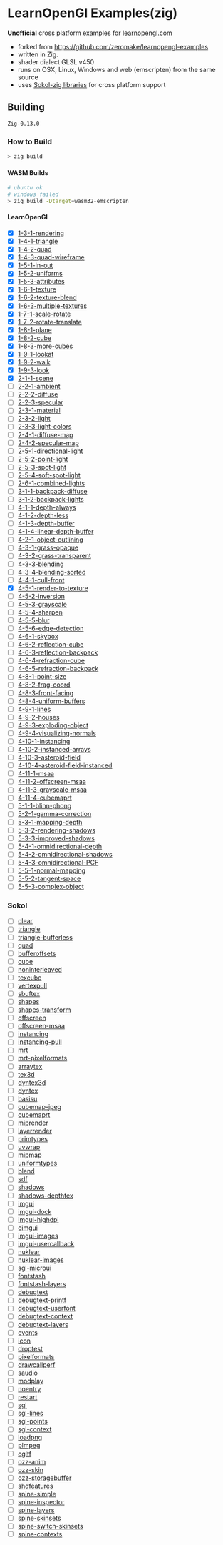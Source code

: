 # LearnOpenGl Examples(zig)

**Unofficial** cross platform examples for [learnopengl.com](https://learnopengl.com/)

- forked from https://github.com/zeromake/learnopengl-examples
- written in Zig.
- shader dialect GLSL v450
- runs on OSX, Linux, Windows and web (emscripten) from the same source
- uses [Sokol-zig libraries](https://github.com/floooh/sokol-zig) for cross platform support

## Building

`Zig-0.13.0`

### How to Build

```bash
> zig build
```

#### WASM Builds

```bash
# ubuntu ok
# windows failed
> zig build -Dtarget=wasm32-emscripten
```

#### LearnOpenGl

- [x] [1-3-1-rendering](src/1-3-hello-window/1-rendering.zig)
- [x] [1-4-1-triangle](src/1-4-hello-triangle/1-triangle.zig)
- [x] [1-4-2-quad](src/1-4-hello-triangle/2-quad.zig)
- [x] [1-4-3-quad-wireframe](src/1-4-hello-triangle/3-quad-wireframe.zig)
- [x] [1-5-1-in-out](src/1-5-shaders/1-in-out.zig)
- [x] [1-5-2-uniforms](src/1-5-shaders/2-uniforms.zig)
- [x] [1-5-3-attributes](src/1-5-shaders/3-attributes.zig)
- [x] [1-6-1-texture](src/1-6-textures/1-texture.zig)
- [x] [1-6-2-texture-blend](src/1-6-textures/2-texture-blend.zig)
- [x] [1-6-3-multiple-textures](src/1-6-textures/3-multiple-textures.zig)
- [x] [1-7-1-scale-rotate](src/1-7-transformations/1-scale-rotate.zig)
- [x] [1-7-2-rotate-translate](src/1-7-transformations/2-rotate-translate.zig)
- [x] [1-8-1-plane](src/1-8-coordinate-systems/1-plane.zig)
- [x] [1-8-2-cube](src/1-8-coordinate-systems/2-cube.zig)
- [x] [1-8-3-more-cubes](src/1-8-coordinate-systems/3-more-cubes.zig)
- [x] [1-9-1-lookat](src/1-9-camera/1-lookat.zig)
- [x] [1-9-2-walk](src/1-9-camera/2-walk.zig)
- [x] [1-9-3-look](src/1-9-camera/3-look.zig)
- [x] [2-1-1-scene](src/2-1-colors/1-scene.zig)
- [ ] [2-2-1-ambient](src/2-2-basic-lighting/1-ambient.zig)
- [ ] [2-2-2-diffuse](src/2-2-basic-lighting/2-diffuse.zig)
- [ ] [2-2-3-specular](src/2-2-basic-lighting/3-specular.zig)
- [ ] [2-3-1-material](src/2-3-materials/1-material.zig)
- [ ] [2-3-2-light](src/2-3-materials/2-light.zig)
- [ ] [2-3-3-light-colors](src/2-3-materials/3-light-colors.zig)
- [ ] [2-4-1-diffuse-map](src/2-4-lighting-maps/1-diffuse-map.zig)
- [ ] [2-4-2-specular-map](src/2-4-lighting-maps/2-specular-map.zig)
- [ ] [2-5-1-directional-light](src/2-5-light-casters/1-directional-light.zig)
- [ ] [2-5-2-point-light](src/2-5-light-casters/2-point-light.zig)
- [ ] [2-5-3-spot-light](src/2-5-light-casters/3-spot-light.zig)
- [ ] [2-5-4-soft-spot-light](src/2-5-light-casters/4-soft-spot-light.zig)
- [ ] [2-6-1-combined-lights](src/2-6-multiple-lights/1-combined-lights.zig)
- [ ] [3-1-1-backpack-diffuse](src/3-1-model/1-backpack-diffuse.zig)
- [ ] [3-1-2-backpack-lights](src/3-1-model/2-backpack-lights.zig)
- [ ] [4-1-1-depth-always](src/4-1-depth-testing/1-depth-always.zig)
- [ ] [4-1-2-depth-less](src/4-1-depth-testing/2-depth-less.zig)
- [ ] [4-1-3-depth-buffer](src/4-1-depth-testing/3-depth-buffer.zig)
- [ ] [4-1-4-linear-depth-buffer](src/4-1-depth-testing/4-linear-depth-buffer.zig)
- [ ] [4-2-1-object-outlining](src/4-2-stencil-testing/1-object-outlining.zig)
- [ ] [4-3-1-grass-opaque](src/4-3-blending/1-grass-opaque.zig)
- [ ] [4-3-2-grass-transparent](src/4-3-blending/2-grass-transparent.zig)
- [ ] [4-3-3-blending](src/4-3-blending/3-blending.zig)
- [ ] [4-3-4-blending-sorted](src/4-3-blending/4-blending-sorted.zig)
- [ ] [4-4-1-cull-front](src/4-4-face-culling/1-cull-front.zig)
- [x] [4-5-1-render-to-texture](src/4-5-framebuffers/1-render-to-texture.zig)
- [ ] [4-5-2-inversion](src/4-5-framebuffers/2-inversion.zig)
- [ ] [4-5-3-grayscale](src/4-5-framebuffers/3-grayscale.zig)
- [ ] [4-5-4-sharpen](src/4-5-framebuffers/4-sharpen.zig)
- [ ] [4-5-5-blur](src/4-5-framebuffers/5-blur.zig)
- [ ] [4-5-6-edge-detection](src/4-5-framebuffers/6-edge-detection.zig)
- [ ] [4-6-1-skybox](src/4-6-cubemaps/1-skybox.zig)
- [ ] [4-6-2-reflection-cube](src/4-6-cubemaps/2-reflection-cube.zig)
- [ ] [4-6-3-reflection-backpack](src/4-6-cubemaps/3-reflection-backpack.zig)
- [ ] [4-6-4-refraction-cube](src/4-6-cubemaps/4-refraction-cube.zig)
- [ ] [4-6-5-refraction-backpack](src/4-6-cubemaps/5-refraction-backpack.zig)
- [ ] [4-8-1-point-size](src/4-8-advanced-glsl/1-point-size.zig)
- [ ] [4-8-2-frag-coord](src/4-8-advanced-glsl/2-frag-coord.zig)
- [ ] [4-8-3-front-facing](src/4-8-advanced-glsl/3-front-facing.zig)
- [ ] [4-8-4-uniform-buffers](src/4-8-advanced-glsl/4-uniform-buffers.zig)
- [ ] [4-9-1-lines](src/4-9-geometry-shader/1-lines.zig)
- [ ] [4-9-2-houses](src/4-9-geometry-shader/2-houses.zig)
- [ ] [4-9-3-exploding-object](src/4-9-geometry-shader/3-exploding-object.zig)
- [ ] [4-9-4-visualizing-normals](src/4-9-geometry-shader/4-visualizing-normals.zig)
- [ ] [4-10-1-instancing](src/4-10-instancing/1-instancing.zig)
- [ ] [4-10-2-instanced-arrays](src/4-10-instancing/2-instanced-arrays.zig)
- [ ] [4-10-3-asteroid-field](src/4-10-instancing/3-asteroid-field.zig)
- [ ] [4-10-4-asteroid-field-instanced](src/4-10-instancing/4-asteroid-field-instanced.zig)
- [ ] [4-11-1-msaa](src/4-11-anti-aliasing/1-msaa.zig)
- [ ] [4-11-2-offscreen-msaa](src/4-11-anti-aliasing/2-offscreen-msaa.zig)
- [ ] [4-11-3-grayscale-msaa](src/4-11-anti-aliasing/3-grayscale-msaa.zig)
- [ ] [4-11-4-cubemaprt](src/4-11-anti-aliasing/4-cubemaprt.zig)
- [ ] [5-1-1-blinn-phong](src/5-1-advanced-lighting/1-blinn-phong.zig)
- [ ] [5-2-1-gamma-correction](src/5-2-gamma-correction/1-gamma-correction.zig)
- [ ] [5-3-1-mapping-depth](src/5-3-shadow-mapping/1-mapping-depth.zig)
- [ ] [5-3-2-rendering-shadows](src/5-3-shadow-mapping/2-rendering-shadows.zig)
- [ ] [5-3-3-improved-shadows](src/5-3-shadow-mapping/3-improved-shadows.zig)
- [ ] [5-4-1-omnidirectional-depth](src/5-4-point-shadows/1-omnidirectional-depth.zig)
- [ ] [5-4-2-omnidirectional-shadows](src/5-4-point-shadows/2-omnidirectional-shadows.zig)
- [ ] [5-4-3-omnidirectional-PCF](src/5-4-point-shadows/3-omnidirectional-PCF.zig)
- [ ] [5-5-1-normal-mapping](src/5-5-normal-mapping/1-normal-mapping.zig)
- [ ] [5-5-2-tangent-space](src/5-5-normal-mapping/2-tangent-space.zig)
- [ ] [5-5-3-complex-object](src/5-5-normal-mapping/3-complex-object.zig)

### Sokol

- [ ] [clear](sapp/clear-sapp.zig)
- [ ] [triangle](sapp/triangle-sapp.zig)
- [ ] [triangle-bufferless](sapp/triangle-bufferless-sapp.zig)
- [ ] [quad](sapp/quad-sapp.zig)
- [ ] [bufferoffsets](sapp/bufferoffsets-sapp.zig)
- [ ] [cube](sapp/cube-sapp.zig)
- [ ] [noninterleaved](sapp/noninterleaved-sapp.zig)
- [ ] [texcube](sapp/texcube-sapp.zig)
- [ ] [vertexpull](sapp/vertexpull-sapp.zig)
- [ ] [sbuftex](sapp/sbuftex-sapp.zig)
- [ ] [shapes](sapp/shapes-sapp.zig)
- [ ] [shapes-transform](sapp/shapes-transform-sapp.zig)
- [ ] [offscreen](sapp/offscreen-sapp.zig)
- [ ] [offscreen-msaa](sapp/offscreen-msaa-sapp.zig)
- [ ] [instancing](sapp/instancing-sapp.zig)
- [ ] [instancing-pull](sapp/instancing-pull-sapp.zig)
- [ ] [mrt](sapp/mrt-sapp.zig)
- [ ] [mrt-pixelformats](sapp/mrt-pixelformats-sapp.zig)
- [ ] [arraytex](sapp/arraytex-sapp.zig)
- [ ] [tex3d](sapp/tex3d-sapp.zig)
- [ ] [dyntex3d](sapp/dyntex3d-sapp.zig)
- [ ] [dyntex](sapp/dyntex-sapp.zig)
- [ ] [basisu](sapp/basisu-sapp.zig)
- [ ] [cubemap-jpeg](sapp/cubemap-jpeg-sapp.zig)
- [ ] [cubemaprt](sapp/cubemaprt-sapp.zig)
- [ ] [miprender](sapp/miprender-sapp.zig)
- [ ] [layerrender](sapp/layerrender-sapp.zig)
- [ ] [primtypes](sapp/primtypes-sapp.zig)
- [ ] [uvwrap](sapp/uvwrap-sapp.zig)
- [ ] [mipmap](sapp/mipmap-sapp.zig)
- [ ] [uniformtypes](sapp/uniformtypes-sapp.zig)
- [ ] [blend](sapp/blend-sapp.zig)
- [ ] [sdf](sapp/sdf-sapp.zig)
- [ ] [shadows](sapp/shadows-sapp.zig)
- [ ] [shadows-depthtex](sapp/shadows-depthtex-sapp.zig)
- [ ] [imgui](sapp/imgui-sapp.zig)
- [ ] [imgui-dock](sapp/imgui-dock-sapp.zig)
- [ ] [imgui-highdpi](sapp/imgui-highdpi-sapp.zig)
- [ ] [cimgui](sapp/cimgui-sapp.zig)
- [ ] [imgui-images](sapp/imgui-images-sapp.zig)
- [ ] [imgui-usercallback](sapp/imgui-usercallback-sapp.zig)
- [ ] [nuklear](sapp/nuklear-sapp.zig)
- [ ] [nuklear-images](sapp/nuklear-images-sapp.zig)
- [ ] [sgl-microui](sapp/sgl-microui-sapp.zig)
- [ ] [fontstash](sapp/fontstash-sapp.zig)
- [ ] [fontstash-layers](sapp/fontstash-layers-sapp.zig)
- [ ] [debugtext](sapp/debugtext-sapp.zig)
- [ ] [debugtext-printf](sapp/debugtext-printf-sapp.zig)
- [ ] [debugtext-userfont](sapp/debugtext-userfont-sapp.zig)
- [ ] [debugtext-context](sapp/debugtext-context-sapp.zig)
- [ ] [debugtext-layers](sapp/debugtext-layers-sapp.zig)
- [ ] [events](sapp/events-sapp.zig)
- [ ] [icon](sapp/icon-sapp.zig)
- [ ] [droptest](sapp/droptest-sapp.zig)
- [ ] [pixelformats](sapp/pixelformats-sapp.zig)
- [ ] [drawcallperf](sapp/drawcallperf-sapp.zig)
- [ ] [saudio](sapp/saudio-sapp.zig)
- [ ] [modplay](sapp/modplay-sapp.zig)
- [ ] [noentry](sapp/noentry-sapp.zig)
- [ ] [restart](sapp/restart-sapp.zig)
- [ ] [sgl](sapp/sgl-sapp.zig)
- [ ] [sgl-lines](sapp/sgl-lines-sapp.zig)
- [ ] [sgl-points](sapp/sgl-points-sapp.zig)
- [ ] [sgl-context](sapp/sgl-context-sapp.zig)
- [ ] [loadpng](sapp/loadpng-sapp.zig)
- [ ] [plmpeg](sapp/plmpeg-sapp.zig)
- [ ] [cgltf](sapp/cgltf-sapp.zig)
- [ ] [ozz-anim](sapp/ozz-anim-sapp.zig)
- [ ] [ozz-skin](sapp/ozz-skin-sapp.zig)
- [ ] [ozz-storagebuffer](sapp/ozz-storagebuffer-sapp.zig)
- [ ] [shdfeatures](sapp/shdfeatures-sapp.zig)
- [ ] [spine-simple](sapp/spine-simple-sapp.zig)
- [ ] [spine-inspector](sapp/spine-inspector-sapp.zig)
- [ ] [spine-layers](sapp/spine-layers-sapp.zig)
- [ ] [spine-skinsets](sapp/spine-skinsets-sapp.zig)
- [ ] [spine-switch-skinsets](sapp/spine-switch-skinsets-sapp.zig)
- [ ] [spine-contexts](sapp/spine-contexts-sapp.zig)
